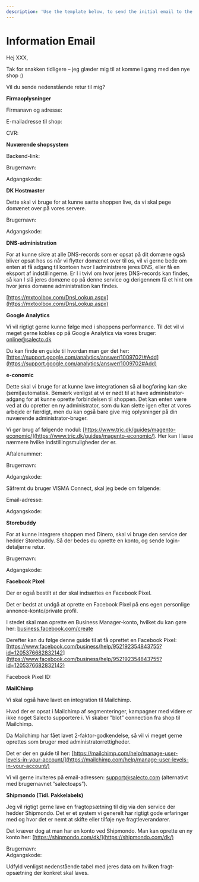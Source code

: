 ```yaml
---
description: 'Use the template below, to send the initial email to the customer.'
---
```


# Information Email

Hej XXX,

Tak for snakken tidligere – jeg glæder mig til at komme i gang med den nye shop :\)

Vil du sende nedenstående retur til mig?

**Firmaoplysninger**

Firmanavn og adresse:

E-mailadresse til shop:

CVR:

**Nuværende shopsystem**

Backend-link:

Brugernavn:

Adgangskode:

**DK Hostmaster**

Dette skal vi bruge for at kunne sætte shoppen live, da vi skal pege domænet over på vores servere.

Brugernavn:

Adgangskode:

**DNS-administration**

For at kunne sikre at alle DNS-records som er opsat på dit domæne også bliver opsat hos os når vi flytter domænet over til os, vil vi gerne bede om enten at få adgang til kontoen hvor I administrere jeres DNS, eller få en eksport af indstillingerne. Er I i tvivl om hvor jeres DNS-records kan findes, så kan I slå jeres domæne op på denne service og derigennem få et hint om hvor jeres domæne administration kan findes.

[https://mxtoolbox.com/DnsLookup.aspx](https://mxtoolbox.com/DnsLookup.aspx)

**Google Analytics**

Vi vil rigtigt gerne kunne følge med i shoppens performance. Til det vil vi meget gerne kobles op på Google Analytics via vores bruger: [online@salecto.dk](mailto:online@salecto.dk)

Du kan finde en guide til hvordan man gør det her: [https://support.google.com/analytics/answer/1009702\#Add](https://support.google.com/analytics/answer/1009702#Add)

**e-conomic**

Dette skal vi bruge for at kunne lave integrationen så al bogføring kan ske \(semi\)automatisk. Bemærk venligst at vi er nødt til at have administrator-adgang for at kunne oprette forbindelsen til shoppen. Det kan enten være ved at du opretter en ny administrator, som du kan slette igen efter at vores arbejde er færdigt, men du kan også bare give mig oplysninger på din nuværende administrator-bruger.

Vi gør brug af følgende modul: [https://www.tric.dk/guides/magento-economic/](https://www.tric.dk/guides/magento-economic/). Her kan I læse nærmere hvilke indstillingsmuligheder der er.

Aftalenummer:

Brugernavn:

Adgangskode:

Såfremt du bruger VISMA Connect, skal jeg bede om følgende:

Email-adresse:

Adgangskode:

**Storebuddy**

For at kunne integrere shoppen med Dinero, skal vi bruge den service der hedder Storebuddy. Så der bedes du oprette en konto, og sende login-detaljerne retur.

Brugernavn:

Adgangskode:

**Facebook Pixel**

Der er også bestilt at der skal indsættes en Facebook Pixel.

Det er bedst at undgå at oprette en Facebook Pixel på ens egen personlige annonce-konto/private profil.

I stedet skal man oprette en Business Manager-konto, hvilket du kan gøre her: [business.facebook.com/create](https://business.facebook.com/create)

Derefter kan du følge denne guide til at få oprettet en Facebook Pixel: [https://www.facebook.com/business/help/952192354843755?id=1205376682832142](https://www.facebook.com/business/help/952192354843755?id=1205376682832142)

Facebook Pixel ID:

**MailChimp**

Vi skal også have lavet en integration til Mailchimp.

Hvad der er opsat i Mailchimp af segmenteringer, kampagner med videre er ikke noget Salecto supportere i. Vi skaber ”blot” connection fra shop til Mailchimp.

Da Mailchimp har fået lavet 2-faktor-godkendelse, så vil vi meget gerne oprettes som bruger med administratorrettigheder.

Det er der en guide til her: [https://mailchimp.com/help/manage-user-levels-in-your-account/](https://mailchimp.com/help/manage-user-levels-in-your-account/)

Vi vil gerne inviteres på email-adressen: [support@salecto.com](mailto:support@salecto.com) \(alternativt med brugernavnet ”salectoaps”\).

**Shipmondo \(Tidl. Pakkelabels\)**

Jeg vil rigtigt gerne lave en fragtopsætning til dig via den service der hedder Shipmondo. Det er et system vi generelt har rigtigt gode erfaringer med og hvor det er nemt at skifte eller tilføje nye fragtleverandører.

Det kræver dog at man har en konto ved Shipmondo. Man kan oprette en ny konto her: [https://shipmondo.com/dk/](https://shipmondo.com/dk/)

Brugernavn:  
Adgangskode:

Udfyld venligst nedenstående tabel med jeres data om hvilken fragt-opsætning der konkret skal laves.

